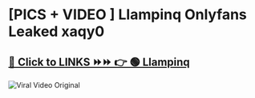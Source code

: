
 # [PICS + VIDEO ] Llampinq Onlyfans Leaked xaqy0

## <h2><a href="https://clipsfans.com/Llampinq&ref=git">🔗 Click to LINKS ⏩⏩ 👉 🟢 Llampinq </a></h2>

<a href="https://clipsfans.com/Llampinq&ref=git" rel="nofollow" data-target="animated-image.originalLink"><img src="https://i.ibb.co.com/xMMVF88/686577567.gif" alt="Viral Video Original" style="max-width: 100%; display: inline-block;" data-target="animated-image.originalImage"></a>

